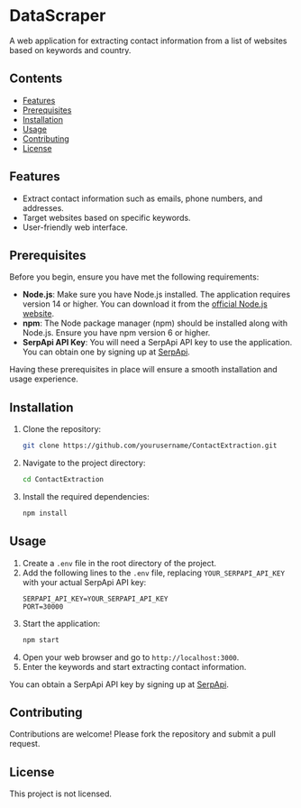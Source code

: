 # DataScraper

A web application for extracting contact information from a list of websites based on keywords and country.

## Contents

- [Features](#features)
- [Prerequisites](#prerequisites)
- [Installation](#installation)
- [Usage](#usage)
- [Contributing](#contributing)
- [License](#license)


## Features

- Extract contact information such as emails, phone numbers, and addresses.
- Target websites based on specific keywords.
- User-friendly web interface.

## Prerequisites

Before you begin, ensure you have met the following requirements:

- **Node.js**: Make sure you have Node.js installed. The application requires version 14 or higher. You can download it from the [official Node.js website](https://nodejs.org/).
- **npm**: The Node package manager (npm) should be installed along with Node.js. Ensure you have npm version 6 or higher.
- **SerpApi API Key**: You will need a SerpApi API key to use the application. You can obtain one by signing up at [SerpApi](https://serpapi.com/).

Having these prerequisites in place will ensure a smooth installation and usage experience.

## Installation

1. Clone the repository:
    ```bash
    git clone https://github.com/yourusername/ContactExtraction.git
    ```
2. Navigate to the project directory:
    ```bash
    cd ContactExtraction
    ```
3. Install the required dependencies:
    ```bash
    npm install
    ```

## Usage

1. Create a `.env` file in the root directory of the project.
2. Add the following lines to the `.env` file, replacing `YOUR_SERPAPI_API_KEY` with your actual SerpApi API key:
    ```
    SERPAPI_API_KEY=YOUR_SERPAPI_API_KEY
    PORT=30000
    ```
3. Start the application:
    ```bash
    npm start
    ```
4. Open your web browser and go to `http://localhost:3000`.
5. Enter the keywords and start extracting contact information.

You can obtain a SerpApi API key by signing up at [SerpApi](https://serpapi.com/).

## Contributing

Contributions are welcome! Please fork the repository and submit a pull request.

## License

This project is not licensed.

